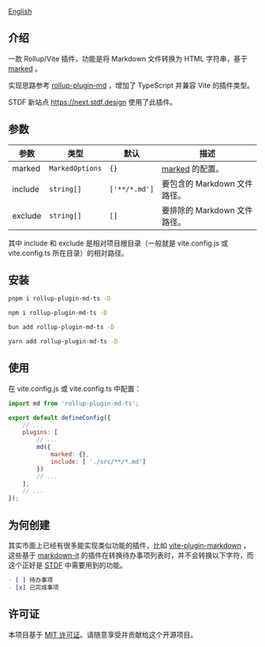 [English](https://github.com/any-tdf/stdf/blob/next/packages/rollup-plugin-md-ts/README.md)

## 介绍

一款 Rollup/Vite 插件，功能是将 Markdown 文件转换为 HTML 字符串，基于 [marked](https://github.com/markedjs/marked) 。

实现思路参考 [rollup-plugin-md](https://github.com/xiaofuzi/rollup-plugin-md) ，增加了 TypeScript 并兼容 Vite 的插件类型。

STDF 新站点 <https://next.stdf.design> 使用了此插件。

## 参数

| 参数     | 类型 | 默认             | 描述                                                                           |
| -------- | ---- | ---------------- | ------------------------------------------------------------------------------ |
| marked   | `MarkedOptions` | `{}`   | [marked](https://github.com/markedjs/marked) 的配置。                       |
| include  | `string[]`      | `['**/*.md']`      | 要包含的 Markdown 文件路径。                                                 |
| exclude  | `string[]`      | `[]`               | 要排除的 Markdown 文件路径。                                                 |

其中 include 和 exclude 是相对项目根目录（一般就是 vite.config.js 或 vite.config.ts 所在目录）的相对路径。

## 安装

<!-- :::code-groups -->
<!-- pnpm -->
```sh
pnpm i rollup-plugin-md-ts -D
```
<!-- :: -->
<!-- npm -->
```sh
npm i rollup-plugin-md-ts -D
```
<!-- :: -->
<!-- bun -->
```sh
bun add rollup-plugin-md-ts -D
```
<!-- :: -->
<!-- yarn -->
```sh
yarn add rollup-plugin-md-ts -D
```
<!-- ::: -->

## 使用

在 vite.config.js 或 vite.config.ts 中配置：

```javascript
import md from 'rollup-plugin-md-ts';

export default defineConfig({
    // ...
	plugins: [
		// ...
		md({
			marked: {},
			include: [ './src/**/*.md']
		})
		// ...
	],
	// ...
});
```

## 为何创建

其实市面上已经有很多能实现类似功能的插件，比如 [vite-plugin-markdown](https://www.npmjs.com/package/vite-plugin-markdown) ，这些基于 [markdown-it](https://www.npmjs.com/package/markdown-it) 的插件在转换待办事项列表时，并不会转换以下字符，而这个正好是 [STDF](https://stdf.design) 中需要用到的功能。

```md
- [ ] 待办事项
- [x] 已完成事项
```

## 许可证

本项目基于 [MIT 许可证](https://github.com/any-tdf/stdf/blob/main/LICENSE)。请随意享受并贡献给这个开源项目。
